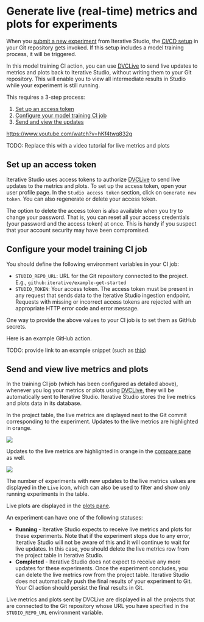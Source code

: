 # Generate live (real-time) metrics and plots for experiments

When you
[submit a new experiment](/doc/studio/user-guide/projects-and-experiments/run-experiments)
from Iterative Studio, the
[CI/CD setup](/doc/use-cases/ci-cd-for-machine-learning) in your Git repository
gets invoked. If this setup includes a model training process, it will be
triggered.

In this model training CI action, you can use [DVCLive] to send live updates to
metrics and plots back to Iterative Studio, without writing them to your Git
repository. This will enable you to view all intermediate results in Studio
while your experiment is still running.

This requires a 3-step process:

1. [Set up an access token](#set-up-an-access-token)
2. [Configure your model training CI job](#configure-your-model-training-ci-job)
3. [Send and view the updates](#send-and-view-live-metrics-and-plots)

https://www.youtube.com/watch?v=hKf4twg832g

TODO: Replace this with a video tutorial for live metrics and plots

## Set up an access token

Iterative Studio uses access tokens to authorize [DVCLive] to send live updates
to the metrics and plots. To set up the access token, open your user profile
page. In the `Studio access token` section, click on `Generate new token`. You
can also regenerate or delete your access token.

The option to delete the access token is also available when you try to change
your password. That is, you can reset all your access credentials (your password
and the access token) at once. This is handy if you suspect that your account
security may have been compromised.

## Configure your model training CI job

You should define the following environment variables in your CI job:

- `STUDIO_REPO_URL`: URL for the Git repository connected to the project. E.g.,
  `github:iterative/example-get-started`
- `STUDIO_TOKEN`: Your access token. The access token must be present in any
  request that sends data to the Iterative Studio ingestion endpoint. Requests
  with missing or incorrect access tokens are rejected with an appropriate HTTP
  error code and error message.

One way to provide the above values to your CI job is to set them as GitHub
secrets.

Here is an example GitHub action.

TODO: provide link to an example snippet (such as
[this](https://github.com/iterative/test-dvclive-studio/blob/086a51d76c7983f24c091e1b007820916aa75e7d/.github/workflows/test_live_metrics.yaml#L17-L19))

## Send and view live metrics and plots

In the training CI job (which has been configured as detailed above), whenever
you log your metrics or plots using [DVCLive], they will be automatically sent
to Iterative Studio. Iterative Studio stores the live metrics and plots data in
its database.

In the project table, the live metrics are displayed next to the Git commit
corresponding to the experiment. Updates to the live metrics are highlighted in
orange.

![](https://static.iterative.ai/img/studio/live_metrics_row.png)

Updates to the live metrics are highlighted in orange in the
[compare pane](/doc/studio/user-guide/projects-and-experiments/visualize-and-compare#compare-experiments)
as well.

![](https://static.iterative.ai/img/studio/live_metrics_compare.png)

The number of experiments with new updates to the live metrics values are
displayed in the `Live` icon, which can also be used to filter and show only
running experiments in the table.

Live plots are displayed in the
[plots pane](/doc/studio/user-guide/projects-and-experiments/visualize-and-compare#how-to-generate-plots).

An experiment can have one of the following statuses:

- **Running** - Iterative Studio expects to receive live metrics and plots for
  these experiments. Note that if the experiment stops due to any error,
  Iterative Studio will not be aware of this and it will continue to wait for
  live updates. In this case, you should delete the live metrics row from the
  project table in Iterative Studio.
- **Completed** - Iterative Studio does not expect to receive any more updates
  for these experiments. Once the experiment concludes, you can delete the live
  metrics row from the project table. Iterative Studio does not automatically
  push the final results of your experiment to Git. Your CI action should
  persist the final results in Git.

<admon>

Live metrics and plots sent by DVCLive are displayed in all the projects that
are connected to the Git repository whose URL you have specified in the
`STUDIO_REPO_URL` environment variable.

</admon>

[dvclive]: /doc/dvclive
